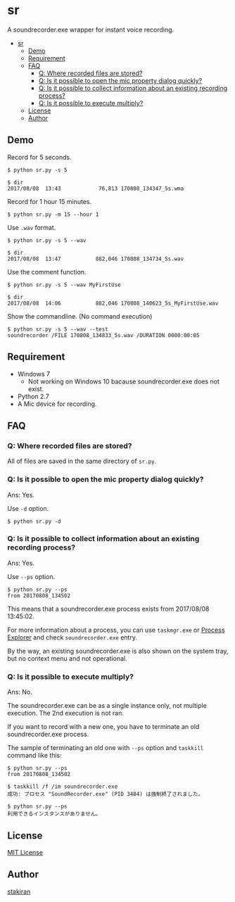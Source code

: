 # sr
A soundrecorder.exe wrapper for instant voice recording.

<!-- toc -->
- [sr](#sr)
  - [Demo](#demo)
  - [Requirement](#requirement)
  - [FAQ](#faq)
    - [Q: Where recorded files are stored?](#q-where-recorded-files-are-stored)
    - [Q: Is it possible to open the mic property dialog quickly?](#q-is-it-possible-to-open-the-mic-property-dialog-quickly)
    - [Q: Is it possible to collect information about an existing recording process?](#q-is-it-possible-to-collect-information-about-an-existing-recording-process)
    - [Q: Is it possible to execute multiply?](#q-is-it-possible-to-execute-multiply)
  - [License](#license)
  - [Author](#author)

## Demo
Record for 5 seconds.

```terminal
$ python sr.py -s 5

$ dir
2017/08/08  13:43            76,813 170808_134347_5s.wma
```

Record for 1 hour 15 minutes.

```
$ python sr.py -m 15 --hour 1
```

Use `.wav` format.

```terminal
$ python sr.py -s 5 --wav

$ dir
2017/08/08  13:47           882,046 170808_134734_5s.wav
```

Use the comment function.

```terminal
$ python sr.py -s 5 --wav MyFirstUse

$ dir
2017/08/08  14:06           882,046 170808_140623_5s_MyFirstUse.wav
```

Show the commandline. (No command execution)

```
$ python sr.py -s 5 --wav --test
soundrecorder /FILE 170808_134833_5s.wav /DURATION 0000:00:05
```

## Requirement
- Windows 7
  - Not working on Windows 10 bacause soundrecorder.exe does not exist.
- Python 2.7
- A Mic device for recording.

## FAQ

### Q: Where recorded files are stored?
All of files are saved in the same directory of `sr.py`.

### Q: Is it possible to open the mic property dialog quickly?
Ans: Yes.

Use `-d` option.

```
$ python sr.py -d
```

### Q: Is it possible to collect information about an existing recording process?
Ans: Yes.

Use `--ps` option.

```
$ python sr.py --ps
from 20170808_134502
```

This means that a soundrecorder.exe process exists from 2017/08/08 13:45:02.

For more information about a process, you can use `taskmgr.exe` or [Process Explorer](https://docs.microsoft.com/en-us/sysinternals/downloads/process-explorer) and check `soundrecorder.exe` entry.

By the way, an existing soundrecorder.exe is also shown on the system tray, but no context menu and not operational.

### Q: Is it possible to execute multiply?
Ans: No.

The soundrecorder.exe can be as a single instance only, not multiple execution. The 2nd execution is not ran.

If you want to record with a new one, you have to terminate an old soundrecorder.exe process.

The sample of terminating an old one with `--ps` option and `taskkill` command like this:

```
$ python sr.py --ps
from 20170808_134502

$ taskkill /f /im soundrecorder.exe
成功: プロセス "SoundRecorder.exe" (PID 3484) は強制終了されました。

$ python sr.py --ps
利用できるインスタンスがありません。
```

## License
[MIT License](LICENSE)

## Author
[stakiran](https://github.com/stakiran)
